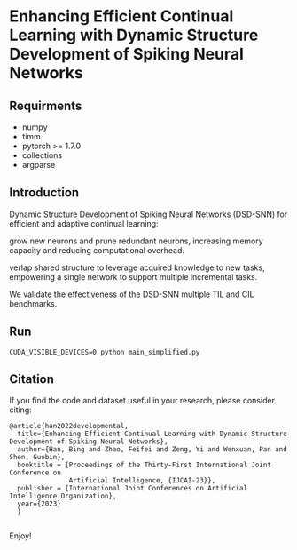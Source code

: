 # Enhancing Efficient Continual Learning with Dynamic Structure Development of Spiking Neural Networks #

## Requirments ##
* numpy
* timm
* pytorch >= 1.7.0
* collections
* argparse

## Introduction ##
Dynamic Structure Development of Spiking Neural Networks (DSD-SNN) for efficient and adaptive continual learning:   

grow new neurons and prune redundant neurons, increasing memory capacity and reducing computational overhead.  

verlap shared structure to leverage acquired knowledge to new tasks, empowering a single network to support multiple incremental tasks.   

We validate the effectiveness of the DSD-SNN multiple TIL and CIL benchmarks.

## Run ##
 

```CUDA_VISIBLE_DEVICES=0 python main_simplified.py```   

## Citation ##
If you find the code and dataset useful in your research, please consider citing:
```
@article{han2022developmental,
  title={Enhancing Efficient Continual Learning with Dynamic Structure Development of Spiking Neural Networks},
  author={Han, Bing and Zhao, Feifei and Zeng, Yi and Wenxuan, Pan and Shen, Guobin},
  booktitle = {Proceedings of the Thirty-First International Joint Conference on
               Artificial Intelligence, {IJCAI-23}},
  publisher = {International Joint Conferences on Artificial Intelligence Organization},
  year={2023}
  }
  
```

Enjoy!
